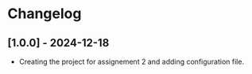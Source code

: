 # Changelog



## [1.0.0] - 2024-12-18
- Creating the project for assignement 2 and adding configuration file.
